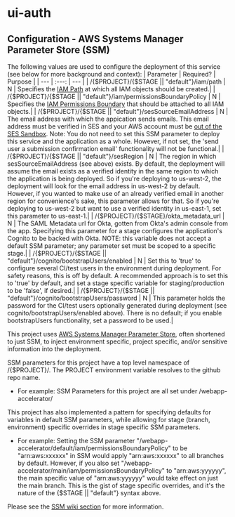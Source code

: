 # ui-auth

## Configuration - AWS Systems Manager Parameter Store (SSM)

The following values are used to configure the deployment of this service (see below for more background and context):
| Parameter | Required? | Purpose |
| --- | :---: | --- |
| /{$PROJECT}/{$STAGE \|\| "default"}/iam/path | N | Specifies the [IAM Path](https://docs.aws.amazon.com/IAM/latest/UserGuide/reference_identifiers.html#identifiers-friendly-names) at which all IAM objects should be created.|
| /{$PROJECT}/{$STAGE \|\| "default"}/iam/permissionsBoundaryPolicy | N | Specifies the [IAM Permissions Boundary](https://docs.aws.amazon.com/IAM/latest/UserGuide/access_policies_boundaries.html) that should be attached to all IAM objects.|
| /{$PROJECT}/{$STAGE \|\| "default"}/sesSourceEmailAddress | N | The email address with which the appication sends emails. This email address must be verified in SES and your AWS account must be [out of the SES Sandbox](https://docs.aws.amazon.com/ses/latest/dg/request-production-access.html). Note: You do not need to set this SSM parameter to deploy this service and the application as a whole. However, if not set, the 'send user a submission confirmation email' functionality will not be functional.|
| /{$PROJECT}/{$STAGE \|\| "default"}/sesRegion | N | The region in which sesSourceEmailAddress (see above) exists. By default, the deployment will assume the email exists as a verified identity in the same region to which the application is being deployed. So if you're deploying to us-west-2, the deployment will look for the email address in us-west-2 by default. However, if you wanted to make use of an already verified email in another region for convenience's sake, this parameter allows for that. So if you're deploying to us-west-2 but want to use a verified identity in us-east-1, set this parameter to us-east-1.|
| /{$PROJECT}/{$STAGE}/okta_metadata_url | N | The SAML Metadata url for Okta, gotten from Okta's admin console from the app. Specifying this parameter for a stage configures the application's Cognito to be backed with Okta. NOTE: this variable does not accept a default SSM parameter; any parameter set must be scoped to a specific stage.|
| /{$PROJECT}/{$STAGE \|\| "default"}/cognito/bootstrapUsers/enabled | N | Set this to 'true' to configure several CI/test users in the environment during deployment. For safety reasons, this is off by default. A recommended approach is to set this to 'true' by default, and set a stage specific variable for staging/production to be 'false', if desired.|
| /{$PROJECT}/{$STAGE \|\| "default"}/cognito/bootstrapUsers/password | N | This parameter holds the password for the CI/test users optionally generated during deployment (see cognito/bootstrapUsers/enabled above). There is no default; if you enable bootstrapUsers functionality, set a password to be used.|

This project uses [AWS Systems Manager Parameter Store](https://docs.aws.amazon.com/systems-manager/latest/userguide/systems-manager-parameter-store.html), often shortened to just SSM, to inject environment specific, project specific, and/or sensitive information into the deployment.

SSM parameters for this project have a top level namespace of /{$PROJECT}/. The PROJECT environment variable resolves to the github repo name.

- For example: SSM Parameters for this project are all set under /webapp-accelerator/

This project has also implemented a pattern for specifying defaults for variables in default SSM parameters, while allowing for stage (branch, environment) specific overrides in stage specific SSM parameters.

- For example: Setting the SSM parameter "/webapp-accelerator/default/iam/permissionsBoundaryPolicy" to be "arn:aws:xxxxxx" in SSM would apply "arn:aws:xxxxxx" to all branches by default. However, if you also set "/webapp-accelerator/main/iam/permissionsBoundaryPolicy" to "arn:aws:yyyyyy", the main specific value of "arn:aws:yyyyyy" would take effect on just the main branch. This is the gist of stage specific overrides, and it's the nature of the {$STAGE || "default"} syntax above.

Please see the [SSM wiki section](wikilink) for more information.
